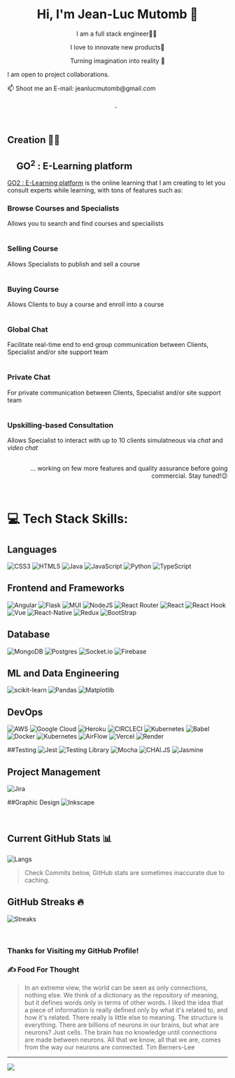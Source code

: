 <h1 align="center">
  Hi, I'm Jean-Luc Mutomb 👋 </br> 
</h1>
<p align="center">
  I am a full stack engineer👨‍💻
  <a href="https://sit.uct.ac.za" target="_blank">
    <img alt="" src="https://sit.uct.ac.za/sites/default/files/uct_ac_za/sit_logo_darkgrey_whitetext.jpg_.png" style="vertical-align:center" />
  </a>
</p>
<p align="center">I love to innovate new products🧱</p>
<p align="center">Turning imagination into reality 🚀</p>
<p>I am open to project collaborations.</p>
<p>📫 Shoot me an E-mail: jeanlucmutomb@gmail.com</p>
<p align="center">
 <a href="https://buymeacoffee.com/jeanlucmutc" target="_blank"><img alt="" src="https://img.shields.io/badge/Donate-ffdd00?style=for-the-badge&logo=buy-me-a-coffee&logoColor=black" style="vertical-align:center" />
 </a>
 <a href="https://github.com/mutomb?tab=repositories" target="_blank"><img alt="" src="https://img.shields.io/badge/Portfolio-000?logo=vercel&logoColor=yellow&style=for-the-badge" style="vertical-align:center" /></a>
<a href="https://x.com/jean_luc_mutomb" target="_blank"><img alt="" src="https://img.shields.io/badge/Twitter-000?logo=X&logoColor=ffffff&style=for-the-badge" style="vertical-align:center" /></a>
<a href="https://www.linkedin.com/in/jeanluc-mutomb-068b9b290" target="_blank"><img alt="" src="https://img.shields.io/badge/LinkedIn-000?logo=linkedin&logoColor=0A66C2&style=for-the-badge" style="vertical-align:center" /></a>
</p>
</br>

## Creation 👨‍💻

## <img src="https://github.com/mutomb/gosquare/blob/skeleton/client/public/logo.svg" width="16px" />  GO<sup>2</sup> : E-Learning platform
[GO2  : E-Learning platform](https://gosquare.onrender.com) is the online learning that I am creating to let you consult experts while learning, with tons of features such as:

### Browse Courses and Specialists 
Allows you to search and find courses and speciailists</br>
<img src="https://visitcount.itsvg.in/logo.png" width="16px" /> 

### Selling Course
Allows Specialists to publish and sell a course</br>
<img src="https://visitcount.itsvg.in/logo.png" width="16px" /> 

### Buying Course
Allows Clients to buy a course and enroll into a course</br>
<img src="https://visitcount.itsvg.in/logo.png" width="16px" /> 

### Global Chat 
Facilitate real-time end to end group communication between Clients, Specialist and/or site support team </br>
<img src="https://visitcount.itsvg.in/logo.png" width="16px" /> 

### Private Chat
For private communication between Clients, Specialist and/or site support team</br>
<img src="https://visitcount.itsvg.in/logo.png" width="16px" />

### Upskilling-based Consultation 
Allows Specialist to interact with up to 10 clients simulatneous via *chat* and *video chat* </br>
<img src="https://visitcount.itsvg.in/logo.png" width="16px" /> 

<p align="right">... working on few more features and quality assurance before going commercial. Stay tuned!😉 </p>

<br/>

# 💻 Tech Stack Skills:
## Languages
![CSS3](https://img.shields.io/badge/css3-%231572B6.svg?style=for-the-badge&logo=css3&logoColor=white) ![HTML5](https://img.shields.io/badge/html5-%23E34F26.svg?style=for-the-badge&logo=html5&logoColor=white) ![Java](https://img.shields.io/badge/java-%23ED8B00.svg?style=for-the-badge&logo=openjdk&logoColor=white) ![JavaScript](https://img.shields.io/badge/javascript-%23323330.svg?style=for-the-badge&logo=javascript&logoColor=%23F7DF1E) ![Python](https://img.shields.io/badge/python-3670A0?style=for-the-badge&logo=python&logoColor=ffdd54) ![TypeScript](https://img.shields.io/badge/typescript-%23007ACC.svg?style=for-the-badge&logo=typescript&logoColor=white) 

## Frontend and Frameworks
![Angular](https://img.shields.io/badge/angular-%23DD0031.svg?style=for-the-badge&logo=angular&logoColor=white) ![Flask](https://img.shields.io/badge/flask-%23000.svg?style=for-the-badge&logo=flask&logoColor=white) ![MUI](https://img.shields.io/badge/MUI-%230081CB.svg?style=for-the-badge&logo=mui&logoColor=white) ![NodeJS](https://img.shields.io/badge/node.js-6DA55F?style=for-the-badge&logo=node.js&logoColor=white) ![React Router](https://img.shields.io/badge/React_Router-CA4245?style=for-the-badge&logo=react-router&logoColor=white) ![React](https://img.shields.io/badge/react-%2320232a.svg?style=for-the-badge&logo=react&logoColor=%2361DAFB) ![React Hook](https://img.shields.io/badge/React%20Hook%20Form-%23EC5990.svg?style=for-the-badge&logo=reacthookform&logoColor=white) ![Vue](https://img.shields.io/badge/Vue.js-35495E?style=for-the-badge&logo=vue.js&logoColor=4FC08D) ![React-Native](https://img.shields.io/badge/React_Native-20232A?style=for-the-badge&logo=react&logoColor=61DAFB) ![Redux](https://img.shields.io/badge/redux-%23593d88.svg?style=for-the-badge&logo=redux&logoColor=white) ![BootStrap](https://img.shields.io/badge/Bootstrap-563D7C?style=for-the-badge&logo=bootstrap&logoColor=white) 

## Database
![MongoDB](https://img.shields.io/badge/MongoDB-%234ea94b.svg?style=for-the-badge&logo=mongodb&logoColor=white) ![Postgres](https://img.shields.io/badge/postgres-%23316192.svg?style=for-the-badge&logo=postgresql&logoColor=white) ![Socket.io](https://img.shields.io/badge/Socket.io-black?style=for-the-badge&logo=socket.io&badgeColor=010101) ![Firebase](https://img.shields.io/badge/Firebase-039BE5?style=for-the-badge&logo=Firebase&logoColor=white)

## ML and Data Engineering
![scikit-learn](https://img.shields.io/badge/scikit--learn-%23F7931E.svg?style=for-the-badge&logo=scikit-learn&logoColor=white)
![Pandas](https://img.shields.io/badge/pandas-%23150458.svg?style=for-the-badge&logo=pandas&logoColor=white) ![Matplotlib](https://img.shields.io/badge/Matplotlib-%23ffffff.svg?style=for-the-badge&logo=Matplotlib&logoColor=black) 

## DevOps
![AWS](https://img.shields.io/badge/AWS-%23FF9900.svg?style=for-the-badge&logo=amazon-aws&logoColor=white) ![Google Cloud](https://img.shields.io/badge/GoogleCloud-%234285F4.svg?style=for-the-badge&logo=google-cloud&logoColor=white) ![Heroku](https://img.shields.io/badge/heroku-%23430098.svg?style=for-the-badge&logo=heroku&logoColor=white) ![CIRCLECI](https://img.shields.io/badge/CIRCLECI-02303A.svg?style=for-the-badge&logo=CIRCLECI&logoColor=white&color=%23343434) ![Kubernetes](https://img.shields.io/badge/kubernetes-%23326ce5.svg?style=for-the-badge&logo=kubernetes&logoColor=white) ![Babel](https://img.shields.io/badge/Babel-F9DC3e?style=for-the-badge&logo=babel&logoColor=black) ![Docker](https://img.shields.io/badge/docker-%230db7ed.svg?style=for-the-badge&logo=docker&logoColor=white) ![Kubernetes](https://img.shields.io/badge/kubernetes-%23326ce5.svg?style=for-the-badge&logo=kubernetes&logoColor=white) ![AirFlow](https://img.shields.io/badge/Airflow-017CEE?style=for-the-badge&logo=Apache%20Airflow&logoColor=white) ![Vercel](https://img.shields.io/badge/Vercel-000000?style=for-the-badge&logo=vercel&logoColor=white) ![Render](https://img.shields.io/badge/Render-46E3B7?style=for-the-badge&logo=render&logoColor=white)

##Testing
![Jest](https://img.shields.io/badge/-jest-%23C21325?style=for-the-badge&logo=jest&logoColor=white) ![Testing Library](https://img.shields.io/badge/testing%20library-323330?style=for-the-badge&logo=testing-library&logoColor=red) ![Mocha](https://img.shields.io/badge/mocha.js-323330?style=for-the-badge&logo=mocha&logoColor=Brown) ![CHAI.JS](https://img.shields.io/badge/chai.js-323330?style=for-the-badge&logo=chai&logoColor=red) ![Jasmine](https://img.shields.io/badge/jasmine-%238A4182.svg?style=for-the-badge&logo=jasmine&logoColor=white)

## Project Management
![Jira](https://img.shields.io/badge/jira-%230A0FFF.svg?style=for-the-badge&logo=jira&logoColor=white)

##Graphic Design
![Inkscape](https://img.shields.io/badge/Inkscape-e0e0e0?style=for-the-badge&logo=inkscape&logoColor=080A13)  

<br/>

## Current GitHub Stats 📊
<!--![Stats](https://github-readme-stats.vercel.app/api?username=mutomb&show_icons=true&hide_border=false&theme=jolly&count_private=true&include_all_commits=true) -->
![Langs](https://github-readme-stats.vercel.app/api/top-langs/?username=mutomb&show_icons=true&hide_border=false&theme=jolly&count_private=true&include_all_commits=true&layout=compact)
> Check Commits below, GitHub stats are sometimes inaccurate due to caching.

## GitHub Streaks 🔥
![Streaks](http://github-readme-streak-stats.herokuapp.com?user=mutomb&theme=jolly&date_format=j%20M%5B%20Y%5D)

<br/>

### Thanks for Visiting my GitHub Profile!

### ✍️ Food For Thought
<blockquote class="otro-blockquote"> In an extreme view, the world can be seen as only connections, nothing else. We think of a dictionary as the repository of meaning, but it defines words only in terms of other words. I liked the idea that a piece of information is really defined only by what it's related to, and how it's related. There really is little else to meaning. The structure is everything. There are billions of neurons in our brains, but what are neurons? Just cells. The brain has no knowledge until connections are made between neurons. All that we know, all that we are, comes from the way our neurons are connected.
<span>Tim Berners-Lee</span>
</blockquote>

---
[![](https://visitcount.itsvg.in/api?id=mutomb&icon=0&color=0)](https://visitcount.itsvg.in)




